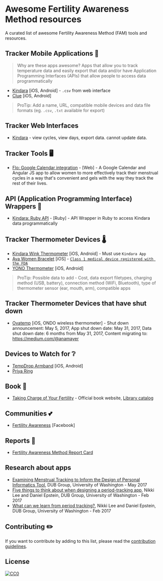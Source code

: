 # Awesome Fertility Awareness Method resources

A curated list of awesome Fertility Awareness Method (FAM) tools and resources.

## Tracker Mobile Applications 📱

> Why are these apps awesome? Apps that allow you to track temperature data and easily export that data and/or have Application Programming Interfaces (APIs) that allow people to access data programmatically

* [Kindara](https://app.kindara.com/#export) [iOS, Android] - `.csv` from web interface
* [Clue](https://www.helloclue.com/) [iOS, Android]

> ProTip: Add a name, URL, compatible mobile devices and data file formats (eg. `.csv`, `.txt` available for export)

## Tracker Web Interfaces

* [Kindara](https://app.kindara.com/) - view cycles, view days, export data. cannot update data.

## Tracker Tools 🖥
* [Flo: Google Calendar integration](https://github.com/SaraChicaD/flo) - [Web] - A Google Calendar and Angular JS app to allow women to more effectively track their menstrual cycles in a way that's convenient and gels with the way they track the rest of their lives.

## API (Application Programming Interface) Wrappers 🤖
* [Kindara: Ruby API](https://github.com/machikoyasuda/kindara-client-gem) - [Ruby] - API Wrapper in Ruby to access Kindara data programmatically

## Tracker Thermometer Devices 🌡

* [Kindara Wink Thermometer](https://kindara.com/wink#prevention) [iOS, Android] - Must use `Kindara App`
* [Ava Women Bracelet](http://www.avawomen.com/) [iOS] - [`Class 1 medical device registered with the FDA`](http://support.avawomen.com/customer/en/portal/articles/2447537-is-ava-a-medical-device-approved-by-the-fda-?t=681004) 
* [YONO Thermometer](https://www.yonolabs.com/product/yono/) [iOS, Android]

> ProTip: Possible data to add - Cost, data export filetypes, charging method (USB, battery), connection method (WiFi, Bluetooth), type of thermometer sensor (ear, mouth, arm), compatible apps

## Tracker Thermometer Devices that have shut down

* [Ovatemp](http://mailchi.mp/ovatemp/important-announcement-from-ovatemp?e=63fba651c7) [iOS, ONDO wireless thermometer] - Shut down announcement: May 5, 2017, App shut down date: May 31, 2017, Data shut down date: 6 months from May 31, 2017, Content migrating to: https://medium.com/@anamayer 

## Devices to Watch for ❔
* [TempDrop Armband](http://tempdrop.xyz/pages/apps) [iOS, Android]
* [Priya Ring](http://priyaring.com/)

## Book 📖
* [Taking Charge of Your Fertility](http://www.tcoyf.com/taking-charge-of-your-fertility/) - Official book website, [Library catalog](http://www.worldcat.org/title/taking-charge-of-your-fertility-the-definitive-guide-to-natural-birth-control-pregnancy-achievement-and-reproductive-health/oclc/51108023)

## Communities 💕
* [Fertility Awareness](https://www.facebook.com/groups/fertilityawaress/) [Facebook]

## Reports 💯
* [Fertility Awareness Method Report Card](http://blog.kindara.com/2014-fertility-awareness-method-report-card-by-kindara)

## Research about apps
* [Examining Menstrual Tracking
to Inform the Design of Personal Informatics Tool](http://www.depstein.net/pubs/depstein_chi17.pdf), DUB Group, University of Washington - May 2017
* [Five things to think about when designing a period-tracking app](https://medium.com/hci-design-at-uw/five-things-to-think-about-when-designing-a-period-tracking-app-9a79ac7cf446), Nikki Lee and Daniel Epstein, DUB Group, University of Washington - Feb 2017
* [What can we learn from period tracking?](https://medium.com/hci-design-at-uw/what-can-we-learn-from-period-tracking-23d98e544255), Nikki Lee and Daniel Epstein, DUB Group, University of Washington - Feb 2017

## Contributing ✏️

If you want to contribute by adding to this list, please read the [contribution guidelines](CONTRIBUTING.md).

## License
[![CC0](http://i.creativecommons.org/p/zero/1.0/88x31.png)](http://creativecommons.org/publicdomain/zero/1.0/)
